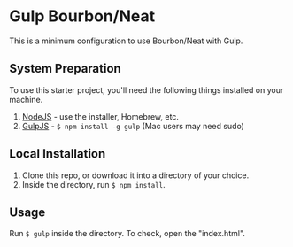 # Gulp Bourbon/Neat

This is a minimum configuration to use Bourbon/Neat with Gulp.

## System Preparation

To use this starter project, you'll need the following things installed on your machine.

1. [NodeJS](http://nodejs.org/) - use the installer, Homebrew, etc.
2. [GulpJS](https://github.com/gulpjs/gulp) - `$ npm install -g gulp` (Mac users may need sudo)

## Local Installation

1. Clone this repo, or download it into a directory of your choice.
2. Inside the directory, run `$ npm install`.

## Usage

Run `$ gulp` inside the directory. To check, open the "index.html".
